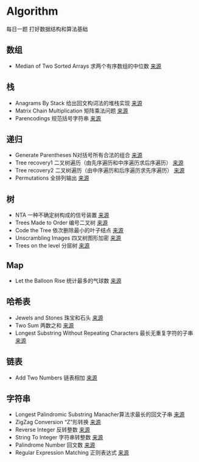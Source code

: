 # Algorithm
每日一题 打好数据结构和算法基础

## 数组
* Median of Two Sorted Arrays 求两个有序数组的中位数	[来源](https://leetcode.com/problems/median-of-two-sorted-arrays/description/)

## 栈
* Anagrams By Stack 给出回文构词法的堆栈实现	[来源](http://acm.zju.edu.cn/onlinejudge/showProblem.do?problemCode=1004)
* Matrix Chain Multiplication 矩阵乘法问题	[来源](http://acm.zju.edu.cn/onlinejudge/showProblem.do?problemCode=1094)
* Parencodings 规范括号字符串	[来源](http://acm.zju.edu.cn/onlinejudge/showProblem.do?problemCode=1016)

## 递归
* Generate Parentheses N对括号所有合法的组合	[来源](https://blog.csdn.net/u014529413/article/details/39119273)
* Tree recovery1 二叉树遍历（由先序遍历和中序遍历求后序遍历）	[来源](http://acm.zju.edu.cn/onlinejudge/showProblem.do?problemCode=1500)
* Tree recovery2 二叉树遍历（由中序遍历和后序遍历求先序遍历）	[来源](http://acm.zju.edu.cn/onlinejudge/showProblem.do?problemCode=1500)
* Permutations 全排列输出		[来源](https://blog.csdn.net/summerxiachen/article/details/60579623)

## 树
* NTA 一种不确定树构成的信号装置	[来源](https://blog.csdn.net/xyzso1z/article/details/70336312)
* Trees Made to Order 编号二叉树	[来源](http://acm.zju.edu.cn/onlinejudge/showProblem.do?problemCode=1062)
* Code the Tree 依次删除最小的叶子结点	[来源](http://acm.zju.edu.cn/onlinejudge/showProblem.do?problemCode=1097)
* Unscrambling Images 四叉树图形加密	[来源](http://acm.zju.edu.cn/onlinejudge/showProblem.do?problemCode=1156)
* Trees on the level 分层树	[来源](http://acm.zju.edu.cn/onlinejudge/showProblem.do?problemCode=1167)

## Map
* Let the Balloon Rise 统计最多的气球数	[来源](http://acm.zju.edu.cn/onlinejudge/showProblem.do?problemCode=2104)

## 哈希表
* Jewels and Stones 珠宝和石头	[来源](https://leetcode.com/problems/jewels-and-stones/description/)
* Two Sum 两数之和	[来源](https://leetcode.com/problems/two-sum/description/)
* Longest Substring Without Repeating Characters 最长无重复字符的子串	[来源](https://leetcode.com/problems/longest-substring-without-repeating-characters/description/)

## 链表
* Add Two Numbers 链表相加	[来源](https://leetcode.com/problems/add-two-numbers/description/)

## 字符串
* Longest Palindromic Substring Manacher算法求最长的回文子串 [来源](https://leetcode.com/problems/longest-palindromic-substring/description/)
* ZigZag Conversion “Z”形转换	[来源](https://leetcode.com/problems/zigzag-conversion/description/)
* Reverse Integer 反转整数	[来源](https://leetcode-cn.com/problems/reverse-integer/description/)
* String To Integer 字符串转整数	[来源](https://leetcode-cn.com/problems/string-to-integer-atoi/description/)
* Palindrome Number 回文数	[来源](https://leetcode-cn.com/problems/palindrome-number/description/)
* Regular Expression Matching 正则表达式	[来源](https://leetcode-cn.com/problems/regular-expression-matching/description/)